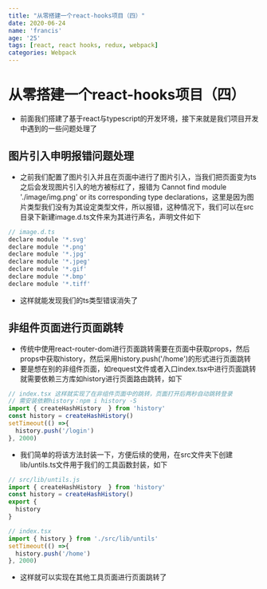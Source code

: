 ```yaml
---
title: "从零搭建一个react-hooks项目（四）"
date: 2020-06-24
name: 'francis'
age: '25'
tags: [react, react hooks, redux, webpack]
categories: Webpack
---
```


# 从零搭建一个react-hooks项目（四）

- 前面我们搭建了基于react与typescript的开发环境，接下来就是我们项目开发中遇到的一些问题处理了

## 图片引入申明报错问题处理

- 之前我们配置了图片引入并且在页面中进行了图片引入，当我们把页面变为ts之后会发现图片引入的地方被标红了，报错为 Cannot find module './image/img.png' or its corresponding type declarations，这里是因为图片类型我们没有为其设定类型文件，所以报错，这种情况下，我们可以在src目录下新建image.d.ts文件来为其进行声名，声明文件如下

```js
// image.d.ts
declare module '*.svg'
declare module '*.png'
declare module '*.jpg'
declare module '*.jpeg'
declare module '*.gif'
declare module '*.bmp'
declare module '*.tiff'
```

- 这样就能发现我们的ts类型错误消失了

## 非组件页面进行页面跳转

- 传统中使用react-router-dom进行页面跳转需要在页面中获取props，然后props中获取history，然后采用history.push('/home')的形式进行页面跳转
- 要是想在别的非组件页面，如request文件或者入口index.tsx中进行页面跳转就需要依赖三方库如history进行页面路由跳转，如下

```js
// index.tsx 这样就实现了在非组件页面中的跳转，页面打开后两秒自动跳转登录
// 需安装依赖history：npm i history -S
import { createHashHistory  } from 'history'
const history = createHashHistory() 
setTimeout(() =>{
  history.push('/login')
}, 2000)

``` 

- 我们简单的将该方法封装一下，方便后续的使用，在src文件夹下创建lib/untils.ts文件用于我们的工具函数封装，如下
  
```js
// src/lib/untils.js
import { createHashHistory  } from 'history'
const history = createHashHistory() 
export {
  history
}

// index.tsx
import { history } from './src/lib/untils'
setTimeout(() =>{
  history.push('/home')
}, 2000)

```

- 这样就可以实现在其他工具页面进行页面跳转了